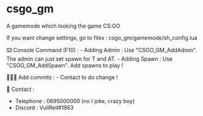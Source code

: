 # csgo_gm
A gamemode which looking the game CS:GO

If you want change settings, go to files : csgo_gm/gamemode/sh_config.lua

⌨️ Console Command (F10) :
    - Adding Admin : Use "CSGO_GM_AddAdmin". The admin can just set spawn for T and AT.
    - Adding Spawn : Use "CSGO_GM_AddSpawn". Add spawns to play !
    
👩🏽‍💻 Add commits :
    - Contact to do change !
    
📱 Contact :
   - Telephone : 0695000000 (no I joke, crazy boy)
   - Discord : VullRell#1983
